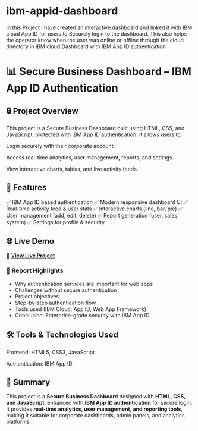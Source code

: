 # ibm-appid-dashboard
In this Project I have created an interactive dashboard and linked it with IBM cloud App ID for users to Securely login to the dashboard. This also helps the operator know when the user was online or offline through the cloud directory in IBM cloud
Dashboard with IBM App ID authentication
# 📊 Secure Business Dashboard – IBM App ID Authentication
## 🔒 Project Overview

This project is a Secure Business Dashboard built using HTML, CSS, and JavaScript, protected with IBM App ID authentication.
It allows users to:

Login securely with their corporate account.

Access real-time analytics, user management, reports, and settings.

View interactive charts, tables, and live activity feeds.

## 🚀 Features

✅ IBM App ID based authentication
✅ Modern responsive dashboard UI
✅ Real-time activity feed & user stats
✅ Interactive charts (line, bar, pie)
✅ User management (add, edit, delete)
✅ Report generation (user, sales, system)
✅ Settings for profile & security

## 🌐 Live Demo
🚀 **[View Live Project](https://Rohan-7-7.github.io/ibm-appid-dashboard/)**
### 📑 Report Highlights
- Why authentication services are important for web apps  
- Challenges without secure authentication  
- Project objectives  
- Step-by-step authentication flow  
- Tools used (IBM Cloud, App ID, Web App Framework)  
- Conclusion: Enterprise-grade security with IBM App ID  



## 🛠️ Tools & Technologies Used

Frontend: HTML5, CSS3, JavaScript

Authentication: IBM App ID

## 📝 Summary
This project is a **Secure Business Dashboard** designed with **HTML, CSS, and JavaScript**, enhanced with **IBM App ID authentication** for secure login.  
It provides **real-time analytics, user management, and reporting tools**, making it suitable for corporate dashboards, admin panels, and analytics platforms.
